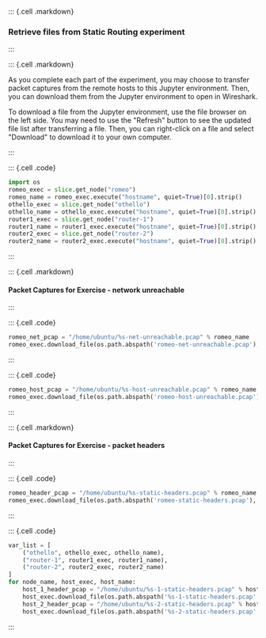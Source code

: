 ::: {.cell .markdown}
### Retrieve files from Static Routing experiment
:::


::: {.cell .markdown}

As you complete each part of the experiment, you may choose to transfer packet captures from the remote hosts to this Jupyter environment. Then, you can download them from the Jupyter environment to open in Wireshark.

To download a file from the Jupyter environment, use the file browser on the left side. You may need to use the "Refresh" button to see the updated file list after transferring a file. Then, you can right-click on a file and select "Download" to download it to your own computer.

:::


::: {.cell .code}
```python
import os
romeo_exec = slice.get_node("romeo")
romeo_name = romeo_exec.execute("hostname", quiet=True)[0].strip()
othello_exec = slice.get_node("othello")
othello_name = othello_exec.execute("hostname", quiet=True)[0].strip()
router1_exec = slice.get_node("router-1")
router1_name = router1_exec.execute("hostname", quiet=True)[0].strip()
router2_exec = slice.get_node("router-2")
router2_name = router2_exec.execute("hostname", quiet=True)[0].strip()
```
:::


::: {.cell .markdown}
#### Packet Captures for Exercise - network unreachable

:::

::: {.cell .code}
```python
romeo_net_pcap = "/home/ubuntu/%s-net-unreachable.pcap" % romeo_name
romeo_exec.download_file(os.path.abspath('romeo-net-unreachable.pcap'), romeo_net_pcap)
```
:::

::: {.cell .code}
```python
romeo_host_pcap = "/home/ubuntu/%s-host-unreachable.pcap" % romeo_name
romeo_exec.download_file(os.path.abspath('romeo-host-unreachable.pcap'), romeo_host_pcap)
```
:::

::: {.cell .markdown}
#### Packet Captures for Exercise - packet headers

:::

::: {.cell .code}
```python
romeo_header_pcap = "/home/ubuntu/%s-static-headers.pcap" % romeo_name
romeo_exec.download_file(os.path.abspath('romeo-static-headers.pcap'), romeo_header_pcap)
```
:::

::: {.cell .code}
```python
var_list = [
    ("othello", othello_exec, othello_name),
    ("router-1", router1_exec, router1_name),
    ("router-2", router2_exec, router2_name)
]
for node_name, host_exec, host_name:
    host_1_header_pcap = "/home/ubuntu/%s-1-static-headers.pcap" % host_name
    host_exec.download_file(os.path.abspath('%s-1-static-headers.pcap' % node_name), host_1_header_pcap)
    host_2_header_pcap = "/home/ubuntu/%s-2-static-headers.pcap" % host_name
    host_exec.download_file(os.path.abspath('%s-2-static-headers.pcap' % node_name), host_2_header_pcap)
```
:::
